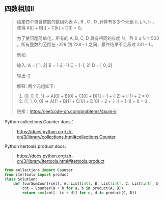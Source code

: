 ## 四数相加II

> 给定四个包含整数的数组列表 A , B , C , D ,计算有多少个元组 (i, j, k, l) ，使得 A[i] + B[j] + C[k] + D[l] = 0。
>
> 为了使问题简单化，所有的 A, B, C, D 具有相同的长度 N，且 0 ≤ N ≤ 500 。所有整数的范围在 -228 到 228 - 1 之间，最终结果不会超过 231 - 1 。
>
> 例如:
>
> 输入:
> A = [ 1, 2]
> B = [-2,-1]
> C = [-1, 2]
> D = [ 0, 2]
>
> 输出:
> 2
>
> 解释:
> 两个元组如下:
> 1. (0, 0, 0, 1) -> A[0] + B[0] + C[0] + D[1] = 1 + (-2) + (-1) + 2 = 0
> 2. (1, 1, 0, 0) -> A[1] + B[1] + C[0] + D[0] = 2 + (-1) + (-1) + 0 = 0
>
> 
>
> 链接：https://leetcode-cn.com/problems/4sum-ii

Python collections.Counter docs：

> https://docs.python.org/zh-cn/3/library/collections.html#collections.Counter

Python itertools.product docs:

> https://docs.python.org/zh-cn/3/library/itertools.html#itertools.product

```python
from collections import Counter
from itertools import product
class Solution:
    def fourSumCount(self, A: List[int], B: List[int], C: List[int], D: List[int]) -> int:
        cnt = Counter(a + b for a, b in product(A, B))
        return sum(cnt[- (c + d)] for c, d in product(C, D))
```



